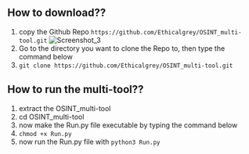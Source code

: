 ## How to download??
1. copy the Github Repo `https://github.com/Ethicalgrey/OSINT_multi-tool.git`
![Screenshot_3](https://user-images.githubusercontent.com/65472841/206374151-06c2ca55-4375-40c2-b98b-7c9d15388c33.png)
2. Go to the directory you want to clone the Repo to, then type the command below
3. `git clone https://github.com/Ethicalgrey/OSINT_multi-tool.git`
## How to run the multi-tool??
1. extract the OSINT_multi-tool
2. cd OSINT_multi-tool
3. now make the Run.py file executable by typing the command below
4. `chmod +x Run.py`
5. now run the Run.py file with `python3 Run.py`
